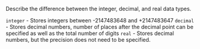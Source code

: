 Describe the difference between the integer, decimal, and real data types.

`integer` - Stores integers between -2147483648 and +2147483647
`decimal` - Stores decimal numbers, number of places after the decimal point
can be specified as well as the total number of digits
`real` - Stores decimal numbers, but the precision does not need to be specified.
